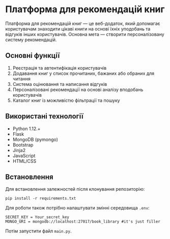 # Платформа для рекомендацій книг
Платформа для рекомендацій книг — це веб-додаток, який допомагає користувачам знаходити цікаві книги на основі їхніх уподобань та відгуків інших користувачів. Основна мета — створити персоналізовану систему рекомендацій.

## Основні функції
1. Реєстрація та автентифікація користувачів
2. Додавання книг у список прочитаних, бажаних або обраних для читання
3. Система оцінювання та написання відгуків
4. Персоналізовані рекомендації на основі аналізу вподобань користувачів
5. Каталог книг із можливістю фільтрації та пошуку

## Використані технології
- Python 1.12.+
- Flask
- MongoDB (pymongo)
- Bootstrap
- Jinja2
- JavaScript
- HTML/CSS

## Встановлення
Для встановлення залежностей після клонування репозиторію:
```
pip install -r requirements.txt
```
Для роботи також потрібно налаштувати змінні середовища `.env`:
``` 
SECRET_KEY = Your_secret_key
MONGO_URI = mongodb://localhost:27017/book_library #it's just filler
```
Потім запустити файл `main.py`.